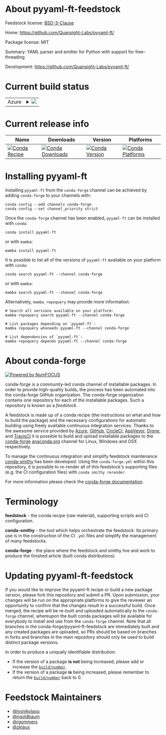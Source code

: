 About pyyaml-ft-feedstock
=========================

Feedstock license: [BSD-3-Clause](https://github.com/conda-forge/pyyaml-ft-feedstock/blob/main/LICENSE.txt)

Home: https://github.com/Quansight-Labs/pyyaml-ft/

Package license: MIT

Summary: YAML parser and emitter for Python with support for free-threading

Development: https://github.com/Quansight-Labs/pyyaml-ft/

Current build status
====================


<table>
    
  <tr>
    <td>Azure</td>
    <td>
      <details>
        <summary>
          <a href="https://dev.azure.com/conda-forge/feedstock-builds/_build/latest?definitionId=25943&branchName=main">
            <img src="https://dev.azure.com/conda-forge/feedstock-builds/_apis/build/status/pyyaml-ft-feedstock?branchName=main">
          </a>
        </summary>
        <table>
          <thead><tr><th>Variant</th><th>Status</th></tr></thead>
          <tbody><tr>
              <td>linux_64_python3.13.____cp313</td>
              <td>
                <a href="https://dev.azure.com/conda-forge/feedstock-builds/_build/latest?definitionId=25943&branchName=main">
                  <img src="https://dev.azure.com/conda-forge/feedstock-builds/_apis/build/status/pyyaml-ft-feedstock?branchName=main&jobName=linux&configuration=linux%20linux_64_python3.13.____cp313" alt="variant">
                </a>
              </td>
            </tr><tr>
              <td>linux_64_python3.13.____cp313t</td>
              <td>
                <a href="https://dev.azure.com/conda-forge/feedstock-builds/_build/latest?definitionId=25943&branchName=main">
                  <img src="https://dev.azure.com/conda-forge/feedstock-builds/_apis/build/status/pyyaml-ft-feedstock?branchName=main&jobName=linux&configuration=linux%20linux_64_python3.13.____cp313t" alt="variant">
                </a>
              </td>
            </tr><tr>
              <td>osx_64_python3.13.____cp313</td>
              <td>
                <a href="https://dev.azure.com/conda-forge/feedstock-builds/_build/latest?definitionId=25943&branchName=main">
                  <img src="https://dev.azure.com/conda-forge/feedstock-builds/_apis/build/status/pyyaml-ft-feedstock?branchName=main&jobName=osx&configuration=osx%20osx_64_python3.13.____cp313" alt="variant">
                </a>
              </td>
            </tr><tr>
              <td>osx_64_python3.13.____cp313t</td>
              <td>
                <a href="https://dev.azure.com/conda-forge/feedstock-builds/_build/latest?definitionId=25943&branchName=main">
                  <img src="https://dev.azure.com/conda-forge/feedstock-builds/_apis/build/status/pyyaml-ft-feedstock?branchName=main&jobName=osx&configuration=osx%20osx_64_python3.13.____cp313t" alt="variant">
                </a>
              </td>
            </tr><tr>
              <td>win_64_python3.13.____cp313</td>
              <td>
                <a href="https://dev.azure.com/conda-forge/feedstock-builds/_build/latest?definitionId=25943&branchName=main">
                  <img src="https://dev.azure.com/conda-forge/feedstock-builds/_apis/build/status/pyyaml-ft-feedstock?branchName=main&jobName=win&configuration=win%20win_64_python3.13.____cp313" alt="variant">
                </a>
              </td>
            </tr><tr>
              <td>win_64_python3.13.____cp313t</td>
              <td>
                <a href="https://dev.azure.com/conda-forge/feedstock-builds/_build/latest?definitionId=25943&branchName=main">
                  <img src="https://dev.azure.com/conda-forge/feedstock-builds/_apis/build/status/pyyaml-ft-feedstock?branchName=main&jobName=win&configuration=win%20win_64_python3.13.____cp313t" alt="variant">
                </a>
              </td>
            </tr>
          </tbody>
        </table>
      </details>
    </td>
  </tr>
</table>

Current release info
====================

| Name | Downloads | Version | Platforms |
| --- | --- | --- | --- |
| [![Conda Recipe](https://img.shields.io/badge/recipe-pyyaml--ft-green.svg)](https://anaconda.org/conda-forge/pyyaml-ft) | [![Conda Downloads](https://img.shields.io/conda/dn/conda-forge/pyyaml-ft.svg)](https://anaconda.org/conda-forge/pyyaml-ft) | [![Conda Version](https://img.shields.io/conda/vn/conda-forge/pyyaml-ft.svg)](https://anaconda.org/conda-forge/pyyaml-ft) | [![Conda Platforms](https://img.shields.io/conda/pn/conda-forge/pyyaml-ft.svg)](https://anaconda.org/conda-forge/pyyaml-ft) |

Installing pyyaml-ft
====================

Installing `pyyaml-ft` from the `conda-forge` channel can be achieved by adding `conda-forge` to your channels with:

```
conda config --add channels conda-forge
conda config --set channel_priority strict
```

Once the `conda-forge` channel has been enabled, `pyyaml-ft` can be installed with `conda`:

```
conda install pyyaml-ft
```

or with `mamba`:

```
mamba install pyyaml-ft
```

It is possible to list all of the versions of `pyyaml-ft` available on your platform with `conda`:

```
conda search pyyaml-ft --channel conda-forge
```

or with `mamba`:

```
mamba search pyyaml-ft --channel conda-forge
```

Alternatively, `mamba repoquery` may provide more information:

```
# Search all versions available on your platform:
mamba repoquery search pyyaml-ft --channel conda-forge

# List packages depending on `pyyaml-ft`:
mamba repoquery whoneeds pyyaml-ft --channel conda-forge

# List dependencies of `pyyaml-ft`:
mamba repoquery depends pyyaml-ft --channel conda-forge
```


About conda-forge
=================

[![Powered by
NumFOCUS](https://img.shields.io/badge/powered%20by-NumFOCUS-orange.svg?style=flat&colorA=E1523D&colorB=007D8A)](https://numfocus.org)

conda-forge is a community-led conda channel of installable packages.
In order to provide high-quality builds, the process has been automated into the
conda-forge GitHub organization. The conda-forge organization contains one repository
for each of the installable packages. Such a repository is known as a *feedstock*.

A feedstock is made up of a conda recipe (the instructions on what and how to build
the package) and the necessary configurations for automatic building using freely
available continuous integration services. Thanks to the awesome service provided by
[Azure](https://azure.microsoft.com/en-us/services/devops/), [GitHub](https://github.com/),
[CircleCI](https://circleci.com/), [AppVeyor](https://www.appveyor.com/),
[Drone](https://cloud.drone.io/welcome), and [TravisCI](https://travis-ci.com/)
it is possible to build and upload installable packages to the
[conda-forge](https://anaconda.org/conda-forge) [anaconda.org](https://anaconda.org/)
channel for Linux, Windows and OSX respectively.

To manage the continuous integration and simplify feedstock maintenance
[conda-smithy](https://github.com/conda-forge/conda-smithy) has been developed.
Using the ``conda-forge.yml`` within this repository, it is possible to re-render all of
this feedstock's supporting files (e.g. the CI configuration files) with ``conda smithy rerender``.

For more information please check the [conda-forge documentation](https://conda-forge.org/docs/).

Terminology
===========

**feedstock** - the conda recipe (raw material), supporting scripts and CI configuration.

**conda-smithy** - the tool which helps orchestrate the feedstock.
                   Its primary use is in the construction of the CI ``.yml`` files
                   and simplify the management of *many* feedstocks.

**conda-forge** - the place where the feedstock and smithy live and work to
                  produce the finished article (built conda distributions)


Updating pyyaml-ft-feedstock
============================

If you would like to improve the pyyaml-ft recipe or build a new
package version, please fork this repository and submit a PR. Upon submission,
your changes will be run on the appropriate platforms to give the reviewer an
opportunity to confirm that the changes result in a successful build. Once
merged, the recipe will be re-built and uploaded automatically to the
`conda-forge` channel, whereupon the built conda packages will be available for
everybody to install and use from the `conda-forge` channel.
Note that all branches in the conda-forge/pyyaml-ft-feedstock are
immediately built and any created packages are uploaded, so PRs should be based
on branches in forks and branches in the main repository should only be used to
build distinct package versions.

In order to produce a uniquely identifiable distribution:
 * If the version of a package **is not** being increased, please add or increase
   the [``build/number``](https://docs.conda.io/projects/conda-build/en/latest/resources/define-metadata.html#build-number-and-string).
 * If the version of a package **is** being increased, please remember to return
   the [``build/number``](https://docs.conda.io/projects/conda-build/en/latest/resources/define-metadata.html#build-number-and-string)
   back to 0.

Feedstock Maintainers
=====================

* [@lysnikolaou](https://github.com/lysnikolaou/)
* [@ngoldbaum](https://github.com/ngoldbaum/)
* [@rgommers](https://github.com/rgommers/)
* [@zklaus](https://github.com/zklaus/)

